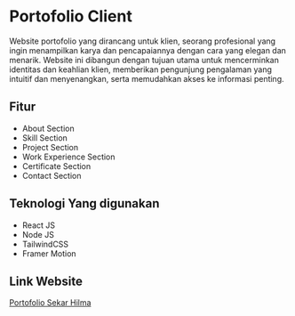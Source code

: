# Portofolio Client

Website portofolio yang dirancang untuk klien, seorang profesional yang ingin menampilkan karya dan pencapaiannya dengan cara yang elegan dan menarik. Website ini dibangun dengan tujuan utama untuk mencerminkan identitas dan keahlian klien, memberikan pengunjung pengalaman yang intuitif dan menyenangkan, serta memudahkan akses ke informasi penting.

## Fitur
- About Section
- Skill Section
- Project Section
- Work Experience Section
- Certificate Section
- Contact Section

## Teknologi Yang digunakan
- React JS
- Node JS
- TailwindCSS
- Framer Motion

## Link Website
[Portofolio Sekar Hilma](https://porto-sekar.vercel.app/)
